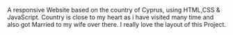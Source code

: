 A responsive Website based on the country of Cyprus, using HTML,CSS & JavaScript. Country is close to my heart as i have visited many time and also got Married to my wife over there. I really love the layout of this Project.
